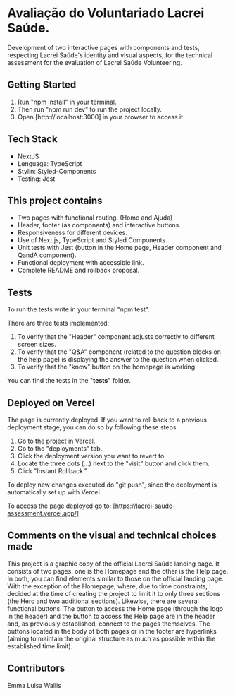 
# Avaliação do Voluntariado Lacrei Saúde.
Development of two interactive pages with components and tests, respecting Lacrei Saúde's identity and  visual aspects,  for the technical assessment for the evaluation of Lacrei Saúde Volunteering.

## Getting Started
1. Run "npm install" in your terminal.
2. Then run "npm run dev" to run the project locally. 
3. Open [http://localhost:3000] in your browser to access it.


## Tech Stack
- NextJS
- Lenguage: TypeScript
- Stylin: Styled-Components
- Testing: Jest

## This project contains
- Two pages with functional routing. (Home and Ajuda)
- Header, footer (as components) and interactive buttons.
- Responsiveness for different devices.
- Use of Next.js, TypeScript and Styled Components.
- Unit tests with Jest (button in the Home page, Header component and QandA component).
- Functional deployment with accessible link.
- Complete README and rollback proposal.

## Tests
To run the tests write in your terminal "npm test". 

There are three tests implemented:
1. To verify that the "Header" component adjusts correctly to different screen sizes.
2. To verify that the "Q&A" component (related to the question blocks on the help page) is displaying the answer to the question when clicked.
3. To verify that the "know" button on the homepage is working.

You can find the tests in the "__tests__" folder.

## Deployed on Vercel
The page is currently deployed.
If you want to roll back to a previous deployment stage, you can do so by following these steps:
1. Go to the project in Vercel.
2. Go to the "deployments" tab.
3. Click the deployment version you want to revert to.
4. Locate the three dots (...) next to the "visit" button and click them.
5. Click "Instant Rollback."

To deploy new changes executed do "git push", since the deployment is automatically set up with Vercel.

To access the page deployed go to: [https://lacrei-saude-assessment.vercel.app/]

## Comments on the visual and technical choices made

This project is a graphic copy of the official Lacrei Saúde landing page.
It consists of two pages: one is the Homepage and the other is the Help page.
In both, you can find elements similar to those on the official landing page. With the exception of the Homepage, where, due to time constraints, I decided at the time of creating the project to limit it to only three sections (the Hero and two additional sections).
Likewise, there are several functional buttons. The button to access the Home page (through the logo in the header) and the button to access the Help page are in the header and, as previously established, connect to the pages themselves.
The buttons located in the body of both pages or in the footer are hyperlinks (aiming to maintain the original structure as much as possible within the established time limit).

## Contributors
Emma Luisa Wallis
